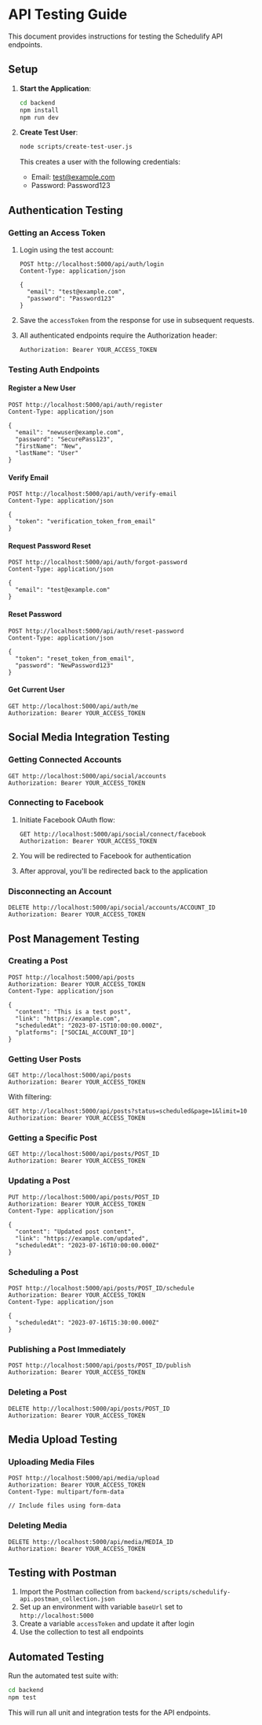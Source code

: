 # API Testing Guide

This document provides instructions for testing the Schedulify API endpoints.

## Setup

1. **Start the Application**:
   ```bash
   cd backend
   npm install
   npm run dev
   ```

2. **Create Test User**:
   ```bash
   node scripts/create-test-user.js
   ```
   This creates a user with the following credentials:
   - Email: test@example.com
   - Password: Password123

## Authentication Testing

### Getting an Access Token

1. Login using the test account:
   ```http
   POST http://localhost:5000/api/auth/login
   Content-Type: application/json

   {
     "email": "test@example.com",
     "password": "Password123"
   }
   ```

2. Save the `accessToken` from the response for use in subsequent requests.
3. All authenticated endpoints require the Authorization header:
   ```
   Authorization: Bearer YOUR_ACCESS_TOKEN
   ```

### Testing Auth Endpoints

#### Register a New User
```http
POST http://localhost:5000/api/auth/register
Content-Type: application/json

{
  "email": "newuser@example.com",
  "password": "SecurePass123",
  "firstName": "New",
  "lastName": "User"
}
```

#### Verify Email
```http
POST http://localhost:5000/api/auth/verify-email
Content-Type: application/json

{
  "token": "verification_token_from_email"
}
```

#### Request Password Reset
```http
POST http://localhost:5000/api/auth/forgot-password
Content-Type: application/json

{
  "email": "test@example.com"
}
```

#### Reset Password
```http
POST http://localhost:5000/api/auth/reset-password
Content-Type: application/json

{
  "token": "reset_token_from_email",
  "password": "NewPassword123"
}
```

#### Get Current User
```http
GET http://localhost:5000/api/auth/me
Authorization: Bearer YOUR_ACCESS_TOKEN
```

## Social Media Integration Testing

### Getting Connected Accounts

```http
GET http://localhost:5000/api/social/accounts
Authorization: Bearer YOUR_ACCESS_TOKEN
```

### Connecting to Facebook

1. Initiate Facebook OAuth flow:
   ```http
   GET http://localhost:5000/api/social/connect/facebook
   Authorization: Bearer YOUR_ACCESS_TOKEN
   ```

2. You will be redirected to Facebook for authentication
3. After approval, you'll be redirected back to the application

### Disconnecting an Account

```http
DELETE http://localhost:5000/api/social/accounts/ACCOUNT_ID
Authorization: Bearer YOUR_ACCESS_TOKEN
```

## Post Management Testing

### Creating a Post

```http
POST http://localhost:5000/api/posts
Authorization: Bearer YOUR_ACCESS_TOKEN
Content-Type: application/json

{
  "content": "This is a test post",
  "link": "https://example.com",
  "scheduledAt": "2023-07-15T10:00:00.000Z",
  "platforms": ["SOCIAL_ACCOUNT_ID"]
}
```

### Getting User Posts

```http
GET http://localhost:5000/api/posts
Authorization: Bearer YOUR_ACCESS_TOKEN
```

With filtering:
```http
GET http://localhost:5000/api/posts?status=scheduled&page=1&limit=10
Authorization: Bearer YOUR_ACCESS_TOKEN
```

### Getting a Specific Post

```http
GET http://localhost:5000/api/posts/POST_ID
Authorization: Bearer YOUR_ACCESS_TOKEN
```

### Updating a Post

```http
PUT http://localhost:5000/api/posts/POST_ID
Authorization: Bearer YOUR_ACCESS_TOKEN
Content-Type: application/json

{
  "content": "Updated post content",
  "link": "https://example.com/updated",
  "scheduledAt": "2023-07-16T10:00:00.000Z"
}
```

### Scheduling a Post

```http
POST http://localhost:5000/api/posts/POST_ID/schedule
Authorization: Bearer YOUR_ACCESS_TOKEN
Content-Type: application/json

{
  "scheduledAt": "2023-07-16T15:30:00.000Z"
}
```

### Publishing a Post Immediately

```http
POST http://localhost:5000/api/posts/POST_ID/publish
Authorization: Bearer YOUR_ACCESS_TOKEN
```

### Deleting a Post

```http
DELETE http://localhost:5000/api/posts/POST_ID
Authorization: Bearer YOUR_ACCESS_TOKEN
```

## Media Upload Testing

### Uploading Media Files

```http
POST http://localhost:5000/api/media/upload
Authorization: Bearer YOUR_ACCESS_TOKEN
Content-Type: multipart/form-data

// Include files using form-data
```

### Deleting Media

```http
DELETE http://localhost:5000/api/media/MEDIA_ID
Authorization: Bearer YOUR_ACCESS_TOKEN
```

## Testing with Postman

1. Import the Postman collection from `backend/scripts/schedulify-api.postman_collection.json`
2. Set up an environment with variable `baseUrl` set to `http://localhost:5000`
3. Create a variable `accessToken` and update it after login
4. Use the collection to test all endpoints

## Automated Testing

Run the automated test suite with:

```bash
cd backend
npm test
```

This will run all unit and integration tests for the API endpoints. 